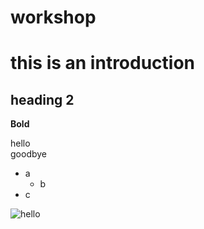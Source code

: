 # workshop
# this is an introduction
## heading 2

**Bold**

hello  
goodbye

- a
  -  b
- c

![hello](https://www.google.com/logos/doodles/2017/icc-2017-womens-cricket-world-cup-begins-5755034233995264-l.png)
